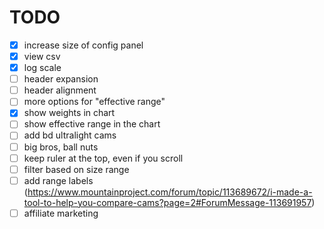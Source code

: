 # TODO

- [x] increase size of config panel
- [x] view csv
- [x] log scale
- [ ] header expansion
- [ ] header alignment
- [ ] more options for "effective range"
- [x] show weights in chart
- [ ] show effective range in the chart
- [ ] add bd ultralight cams
- [ ] big bros, ball nuts
- [ ] keep ruler at the top, even if you scroll
- [ ] filter based on size range
- [ ] add range labels (https://www.mountainproject.com/forum/topic/113689672/i-made-a-tool-to-help-you-compare-cams?page=2#ForumMessage-113691957)
- [ ] affiliate marketing
